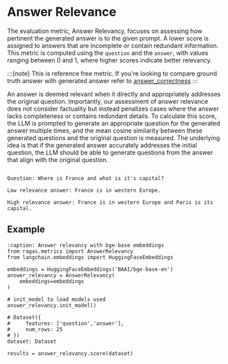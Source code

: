 # Answer Relevance

The evaluation metric, Answer Relevancy, focuses on assessing how pertinent the generated answer is to the given prompt. A lower score is assigned to answers that are incomplete or contain redundant information. This metric is computed using the `question` and the `answer`, with values ranging between 0 and 1, where higher scores indicate better relevancy.

:::{note}
This is reference free metric. If you're looking to compare ground truth answer with generated answer refer to [answer_correctness](./answer_correctness.md)
:::

An answer is deemed relevant when it directly and appropriately addresses the original question. Importantly, our assessment of answer relevance does not consider factuality but instead penalizes cases where the answer lacks completeness or contains redundant details. To calculate this score, the LLM is prompted to generate an appropriate question for the generated answer multiple times, and the mean cosine similarity between these generated questions and the original question is measured. The underlying idea is that if the generated answer accurately addresses the initial question, the LLM should be able to generate questions from the answer that align with the original question.

```{hint}

Question: Where is France and what is it's capital?

Low relevance answer: France is in western Europe.

High relevance answer: France is in western Europe and Paris is its capital.
```

## Example

```{code-block} python
:caption: Answer relevancy with bge-base embeddings
from ragas.metrics import AnswerRelevancy
from langchain.embeddings import HuggingFaceEmbeddings

embeddings = HuggingFaceEmbeddings('BAAI/bge-base-en')
answer_relevancy = AnswerRelevancy(
    embeddings=embeddings
)

# init_model to load models used
answer_relevancy.init_model()

# Dataset({
#     features: ['question','answer'],
#     num_rows: 25
# })
dataset: Dataset

results = answer_relevancy.score(dataset)

```